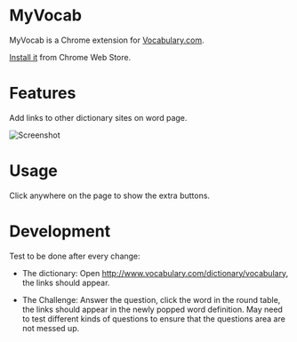# MyVocab

MyVocab is a Chrome extension for [Vocabulary.com](http://www.vocabulary.com).

[Install it](https://chrome.google.com/webstore/detail/myvocab/npfplmfmbflbcffpkpgmhpinemlimnnc) from Chrome Web Store.


# Features

Add links to other dictionary sites on word page.

![Screenshot](https://lh6.googleusercontent.com/-ejFzSNcmAkA/U-C2vePGCmI/AAAAAAAASdo/tAClm2AAS9s/w800-h500-no/after_small.png)


# Usage

Click anywhere on the page to show the extra buttons.

# Development

Test to be done after every change:

* The dictionary:
Open http://www.vocabulary.com/dictionary/vocabulary, the links should appear.

* The Challenge:
Answer the question, click the word in the round table, the links should appear
in the newly popped word definition. May need to test different kinds of
questions to ensure that the questions area are not messed up.

